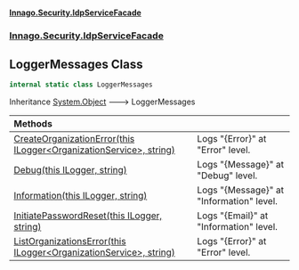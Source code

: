 #### [Innago\.Security\.IdpServiceFacade](../../../../index.md 'index')
### [Innago\.Security\.IdpServiceFacade](../index.md 'Innago\.Security\.IdpServiceFacade')

## LoggerMessages Class

```csharp
internal static class LoggerMessages
```

Inheritance [System\.Object](https://learn.microsoft.com/en-us/dotnet/api/system.object 'System\.Object') &#129106; LoggerMessages

| Methods | |
| :--- | :--- |
| [CreateOrganizationError\(this ILogger&lt;OrganizationService&gt;, string\)](CreateOrganizationError(thisILogger_OrganizationService_,string).md 'Innago\.Security\.IdpServiceFacade\.LoggerMessages\.CreateOrganizationError\(this Microsoft\.Extensions\.Logging\.ILogger\<Innago\.Security\.IdpServiceFacade\.Services\.OrganizationService\>, string\)') | Logs "\{Error\}" at "Error" level\. |
| [Debug\(this ILogger, string\)](Debug(thisILogger,string).md 'Innago\.Security\.IdpServiceFacade\.LoggerMessages\.Debug\(this Microsoft\.Extensions\.Logging\.ILogger, string\)') | Logs "\{Message\}" at "Debug" level\. |
| [Information\(this ILogger, string\)](Information(thisILogger,string).md 'Innago\.Security\.IdpServiceFacade\.LoggerMessages\.Information\(this Microsoft\.Extensions\.Logging\.ILogger, string\)') | Logs "\{Message\}" at "Information" level\. |
| [InitiatePasswordReset\(this ILogger, string\)](InitiatePasswordReset(thisILogger,string).md 'Innago\.Security\.IdpServiceFacade\.LoggerMessages\.InitiatePasswordReset\(this Microsoft\.Extensions\.Logging\.ILogger, string\)') | Logs "\{Email\}" at "Information" level\. |
| [ListOrganizationsError\(this ILogger&lt;OrganizationService&gt;, string\)](ListOrganizationsError(thisILogger_OrganizationService_,string).md 'Innago\.Security\.IdpServiceFacade\.LoggerMessages\.ListOrganizationsError\(this Microsoft\.Extensions\.Logging\.ILogger\<Innago\.Security\.IdpServiceFacade\.Services\.OrganizationService\>, string\)') | Logs "\{Error\}" at "Error" level\. |
